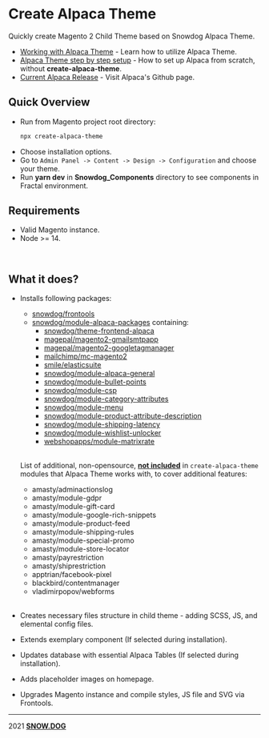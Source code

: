 # Create Alpaca Theme

Quickly create Magento 2 Child Theme based on Snowdog Alpaca Theme.

- [Working with Alpaca Theme]() - Learn how to utilize Alpaca Theme.
- [Alpaca Theme step by step setup]() - How to set up Alpaca from scratch, without **create-alpaca-theme**.
- [Current Alpaca Release](https://github.com/SnowdogApps/magento2-alpaca-theme) - Visit Alpaca's Github page.

## Quick Overview
- Run from Magento project root directory:
  ```sh
  npx create-alpaca-theme
  ```
- Choose installation options.
- Go to `Admin Panel -> Content -> Design -> Configuration` and choose your theme.
- Run **yarn dev** in **Snowdog_Components** directory to see components in Fractal environment.
## Requirements
  * Valid Magento instance.
  * Node >= 14.
  <br>

## What it does?
- Installs following packages:
  - [snowdog/frontools](https://github.com/SnowdogApps/magento2-frontools)
  - [snowdog/module-alpaca-packages](https://github.com/SnowdogApps/magento2-alpaca-packages) containing:
    - [snowdog/theme-frontend-alpaca](https://github.com/SnowdogApps/magento2-alpaca-theme)
    - [magepal/magento2-gmailsmtpapp](https://github.com/magepal/magento2-gmail-smtp-app)
    - [magepal/magento2-googletagmanager](https://github.com/magepal/magento2-google-tag-manager)
    - [mailchimp/mc-magento2](https://github.com/mailchimp/mc-magento2)
    - [smile/elasticsuite](https://github.com/Smile-SA/elasticsuite)
    - [snowdog/module-alpaca-general](https://github.com/SnowdogApps/magento2-alpaca-general)
    - [snowdog/module-bullet-points](https://github.com/SnowdogApps/magento2-bullet-points)
    - [snowdog/module-csp](https://github.com/SnowdogApps/magento2-module-csp)
    - [snowdog/module-category-attributes](https://github.com/SnowdogApps/magento2-category-attributes)
    - [snowdog/module-menu](https://github.com/SnowdogApps/magento2-menu)
    - [snowdog/module-product-attribute-description](https://github.com/SnowdogApps/magento2-product-attribute-description)
    - [snowdog/module-shipping-latency](https://github.com/SnowdogApps/magento2-shipping-latency)
    - [snowdog/module-wishlist-unlocker](https://github.com/SnowdogApps/magento2-wishlist-unlocker)
    - [webshopapps/module-matrixrate](https://github.com/webshopapps/module-matrixrate)</br></br>

  List of additional, non-opensource, <u>**not included**</u> in `create-alpaca-theme` modules that Alpaca Theme works with, to cover additional features:
    - amasty/adminactionslog
    - amasty/module-gdpr
    - amasty/module-gift-card
    - amasty/module-google-rich-snippets
    - amasty/module-product-feed
    - amasty/module-shipping-rules
    - amasty/module-special-promo
    - amasty/module-store-locator
    - amasty/payrestriction
    - amasty/shiprestriction
    - apptrian/facebook-pixel
    - blackbird/contentmanager
    - vladimirpopov/webforms</br></br>
- Creates necessary files structure in child theme - adding SCSS, JS, and elemental config files.
- Extends exemplary component (If selected during installation).
- Updates database with essential Alpaca Tables (If selected during installation).
- Adds placeholder images on homepage.
- Upgrades Magento instance and compile styles, JS file and SVG via Frontools.

****
2021 **[SNOW.DOG](https://www.snow.dog)**
